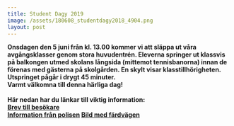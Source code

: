 ```yaml
---
title: Student Dagy 2019
image: /assets/180608_studentdagy2018_4904.png
layout: post
---
```


<b>Onsdagen den 5 juni från kl. 13.00 kommer vi att släppa ut våra avgångsklasser genom stora huvudentrén. Eleverna springer ut klassvis på balkongen utmed skolans långsida (mittemot tennisbanorna) innan de förenas med gästerna på skolgården. En skylt visar klasstillhörigheten. Utspringet pågår i drygt 45 minuter.<br> 
<b>Varmt välkomna till denna härliga dag!</b><br>
<br>
<b>Här nedan har du länkar till viktig information:</b><br>
[Brev till besökare](/assets/student2019.pdf)<br>
[Information från polisen](/assets/kortege2019.pdf)
[Bild med färdvägen](/assets/Färdväg2019.jpg)

